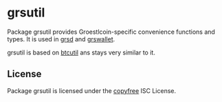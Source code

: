 grsutil
=======

Package grsutil provides Groestlcoin-specific convenience functions and types.  It
is used in [grsd](https://github.com/Groestlcoin/grsd) and
[grswallet](https://github.com/Groestlcoin/grswallet).

grsutil is based on [btcutil](https://github.com/btcsuite/btcutil) ans stays
very similar to it.

## License

Package grsutil is licensed under the [copyfree](http://copyfree.org) ISC
License.
